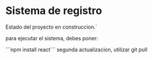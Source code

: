 <h1>Sistema de registro</h1>

Estado del proyecto en construccion.`

para ejecutar el sistema, debes poner:

´´´npm install react´´´
segunda actualizacion, utilizar git pull
